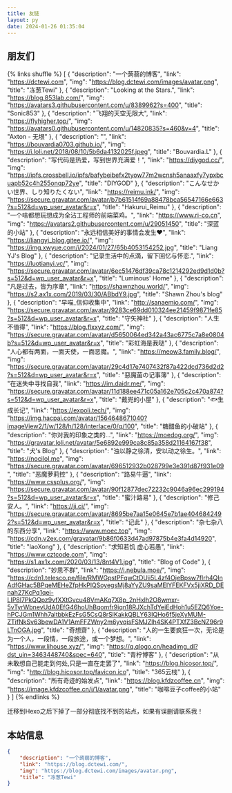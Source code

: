 ```yaml
---
title: 友链
layout: py
date: 2024-01-26 01:35:04
---
```

## 朋友们

{% links shuffle %}
[
    {
        "description": "一个蒟蒻的博客",
        "link": "https://dctewi.com",
        "img": "https://blog.dctewi.com/images/avatar.png",
        "title": "冻葱Tewi"
    },
    {
        "description": "Looking at the Stars.",
        "link": "https://blog.853lab.com/",
        "img": "https://avatars3.githubusercontent.com/u/8389962?s=400",
        "title": "Sonic853"
    },
    {
        "description": "飞翔的天空无限大",
        "link": "https://flyhigher.top/",
        "img": "https://avatars0.githubusercontent.com/u/14820835?s=460&v=4",
        "title": "Axton - 无垠"
    },
    {
        "description": "",
        "link": "https://bouvardia0703.github.io/",
        "img": "https://i.loli.net/2018/08/10/5b6da4132025f.jpeg",
        "title": "Bouvardia.L"
    },
    {
        "description": "写代码是热爱，写到世界充满爱！",
        "link": "https://diygod.cc/",
        "img": "https://ipfs.crossbell.io/ipfs/bafybeibefx2tyow77m2wcnsh5anaaxfy7ypxbcuapb52c4h255onqp72ye",
        "title": "DIYGOD"
    },
    {
        "description": "こんなせかい世界、しり知りたくない",
        "link": "https://reimu.ink/",
        "img": "https://secure.gravatar.com/avatar/b7b61514f69a88478bca56547166e663?s=512&d=wp_user_avatar&r=x",
        "title": "Hakurui_Reimu"
    },
    {
        "description": "一个啥都想玩想成为全沾工程师的前端菜鸡。",
        "link": "https://www.ri-co.cn",
        "img": "https://avatars2.githubusercontent.com/u/29051450",
        "title": "深蓝的小站"
    },
    {
        "description": "永远相信美好的事情会发生❤",
        "link": "https://liangyj_blog.gitee.io/",
        "img": "https://img.xwyue.com/i/2024/01/27/65b4053154252.jpg",
        "title": "Liang YJ's Blog"
    },
    {
        "description": "记录生活中的点滴，留下回忆与怀恋.",
        "link": "https://luotianyi.vc/",
        "img": "https://secure.gravatar.com/avatar/6ec51476df39ca78c1214292ed9d1d0b?s=512&d=wp_user_avatar&r=x",
        "title": "Luminous' Home"
    },
    {
        "description": "凡是过去，皆为序章",
        "link": "https://shawnzhou.world/",
        "img": "https://s2.ax1x.com/2019/03/30/ABbdY9.jpg",
        "title": "Shawn Zhou's blog"
    },
    {
        "description": "早喵_信仰收集中",
        "link": "http://sanaemio.com/",
        "img": "https://secure.gravatar.com/avatar/9283ce69dd010324ee21459f9871fe85?s=512&d=wp_user_avatar&r=x",
        "title": "守矢神社"
    },
    {
        "description": "人生不值得",
        "link": "https://blog.flxxyz.com/",
        "img": "https://secure.gravatar.com/avatar/d5650064ed342a43ac6775c7a8e0804b?s=512&d=wp_user_avatar&r=x",
        "title": "彩虹海是我哒"
    },
    {
        "description": "人心都有两面，一面天使，一面恶魔。",
        "link": "https://meow3.family.blog/",
        "img": "https://secure.gravatar.com/avatar/29c4d17e7407432f87a422dcd736d2d2?s=512&d=wp_user_avatar&r=x",
        "title": "惡魔菌の记事簿"
    },
    {
        "description": "在迷失中寻找自我",
        "link": "https://im.daidr.me/",
        "img": "https://secure.gravatar.com/avatar/11d188ee471c05a162e705c2c470a874?s=512&d=wp_user_avatar&r=x",
        "title": "戴兜的小屋"
    },
    {
        "description": "🐟生成长记",
        "link": "https://expoli.tech/",
        "img": "https://img.hacpai.com/avatar/1564648671040?imageView2/1/w/128/h/128/interlace/0/q/100",
        "title": "糖醋鱼的小破站"
    },
    {
        "description": "你对我的印象之类的...",
        "link": "https://moedog.org/",
        "img": "https://gravatar.loli.net/avatar/5e6892e999ca8c85a358d21164167f38",
        "title": "犬's Blog"
    },
    {
        "description": "浊以静之徐清，安以动之徐生。",
        "link": "https://nocilol.me",
        "img": "https://secure.gravatar.com/avatar/696512932b028799e3e391d87f931e09",
        "title": "恶魔萝莉控"
    },
    {
        "description": "路易牛逼",
        "link": "https://www.cssplus.org/",
        "img": "https://secure.gravatar.com/avatar/90f12877dec72232c9046a96ec299194?s=512&d=wp_user_avatar&r=x",
        "title": "蜜汁路易"
    },
    {
        "description": "修己安人。",
        "link": "https://ji.ci/",
        "img": "https://secure.gravatar.com/avatar/8695be7aa15e0645e7b1ae4046842492?s=512&d=wp_user_avatar&r=x",
        "title": "记此"
    },
    {
        "description": "杂七杂八的东西分享",
        "link": "https://www.moec.top",
        "img": "https://cdn.v2ex.com/gravatar/9b86f0633d47ad97875b4e3fa4d14920",
        "title": "laoXong"
    },
    {
        "description": "求知若饥 虚心若愚",
        "link": "https://www.cztcode.com",
        "img": "https://s1.ax1x.com/2020/03/13/8nt4V1.jpg",
        "title": "Blog of Code"
    },
    {
        "description": "妙思不群",
        "link": "https://i.nebula.moe/",
        "img": "https://cdn1.telesco.pe/file/RMWGpstPFqwCtDUii5L4zf4OjeBpsw7flrh4QInAdfGHac5BPqeMEHeZfpHkPlQSoyegsMj8aYyZU9saMEIYFEKFVx5jiXRD_DEnah27KcPq1qei-LIP8l7PkQQpz9vfXXtGvcu48VmAKq7X8p_2nHxlh2O8wmxr-5vTyrWbnevUdA0EfG46hoUhBqomfr9iqn18RJXchTdYeiEdHoh1u5EZQ6Yoe-hPCJGm1Whh7altbbkEzFsG5CsQ8rSlKakkQBLY63IQHo6f5jeXyMUM-ZTifNkSv63bewDA1V1AmFFZWny2m6yvqisFSMJZlh4SK4PTXfZ3BcNZ96r9LTnOGA.jpg",
        "title": "奇想齋"
    },
    {
        "description": "人的一生要疯狂一次，无论是为一个人，一段情，一段旅途，或一个梦想。",
        "link": "https://www.lihouse.xyz/",
        "img": "https://q.qlogo.cn/headimg_dl?dst_uin=3463448740&spec=640",
        "title": "青柠博客"
    },
    {
        "description": "从未敢想自己能走到何处,只是一直在走罢了",
        "link": "https://blog.hicosor.top/",
        "img": "http://blog.hicosor.top/favicon.ico",
        "title": "365云栈"
    },
    {
        "description": "所有奇迹的始发点",
        "link": "https://blog.kfdzcoffee.cn",
        "img": "https://image.kfdzcoffee.cn/i/1/avatar.png",
        "title": "咖啡豆子coffee的小站"
    }
]
{% endlinks %}

迁移到Hexo之后下掉了一部分彻底找不到的站点，如果有误删请联系我！

## 本站信息

```json
{
    "description": "一个蒟蒻的博客",
    "link": "https://blog.dctewi.com/",
    "img": "https://blog.dctewi.com/images/avatar.png",
    "title": "冻葱Tewi"
}
```

<script src="https://cdn.staticfile.org/jquery/1.10.2/jquery.min.js"></script>
<script>
// 这里注入了一个Fisher–Yates Shuffle算法用来洗牌
jQuery.prototype.shuffle = function () {
    var res = this;
    for (var i = res.length - 1; i >= 0; i--) {
        var rnd = Math.floor(Math.random() * (i + 1));
        var ind = res[rnd]; res[rnd] = res[i]; res[i] = ind;
    }
    return res;
}
// 打乱一下顺序
var items = $(".nexmoe-py > ul > li").shuffle(); $(".nexmoe-py > ul").empty().append(items);
</script>


